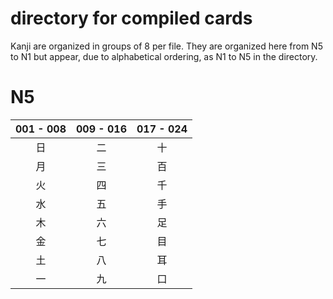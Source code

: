 # directory for compiled cards
Kanji are organized in groups of 8 per file. They are organized here from N5 to N1 but appear, due to alphabetical ordering, as N1 to N5 in the directory.

# N5
| 001 - 008 | 009 - 016 | 017 - 024 |
| :---: | :---: | :---: |
| 日 | 二 | 十 |
| 月 | 三 | 百 |
| 火 | 四 | 千 |
| 水 | 五 | 手 |
| 木 | 六 | 足 |
| 金 | 七 | 目 |
| 土 | 八 | 耳 |
| 一 | 九 | 口 |
